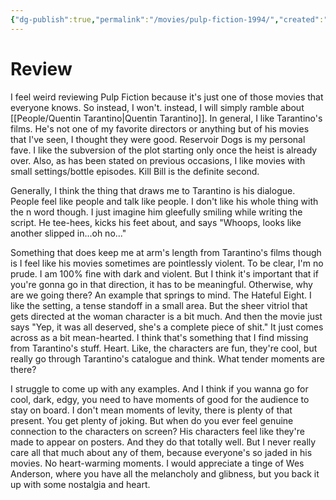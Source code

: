```yaml
---
{"dg-publish":true,"permalink":"/movies/pulp-fiction-1994/","created":"2023-12-04","updated":"2024-02-26"}
---
```



# Review

I feel weird reviewing Pulp Fiction because it's just one of those movies that everyone knows. So instead, I won't. instead, I will simply ramble about [[People/Quentin Tarantino\|Quentin Tarantino]]. In general, I like Tarantino's films. He's not one of my favorite directors or anything but of his movies that I've seen, I thought they were good. Reservoir Dogs is my personal fave. I like the subversion of the plot starting only once the heist is already over. Also, as has been stated on previous occasions, I like movies with small settings/bottle episodes. Kill Bill is the definite second.

Generally, I think the thing that draws me to Tarantino is his dialogue. People feel like people and talk like people. I don't like his whole thing with the n word though. I just imagine him gleefully smiling while writing the script. He tee-hees, kicks his feet about, and says "Whoops, looks like another slipped in...oh no..."

Something that does keep me at arm's length from Tarantino's films though is I feel like his movies sometimes are pointlessly violent. To be clear, I'm no prude. I am 100% fine with dark and violent. But I think it's important that if you're gonna go in that direction, it has to be meaningful. Otherwise, why are we going there? An example that springs to mind. The Hateful Eight. I like the setting, a tense standoff in a small area. But the sheer vitriol that gets directed at the woman character is a bit much. And then the movie just says "Yep, it was all deserved, she's a complete piece of shit." It just comes across as a bit mean-hearted. I think that's something that I find missing from Tarantino's stuff. Heart. Like, the characters are fun, they're cool, but really go through Tarantino's catalogue and think. What tender moments are there?

I struggle to come up with any examples. And I think if you wanna go for cool, dark, edgy, you need to have moments of good for the audience to stay on board. I don't mean moments of levity, there is plenty of that present. You get plenty of joking. But when do you ever feel genuine connection to the characters on screen? His characters feel like they're made to appear on posters. And they do that totally well. But I never really care all that much about any of them, because everyone's so jaded in his movies. No heart-warming moments. I would appreciate a tinge of Wes Anderson, where you have all the melancholy and glibness, but you back it up with some nostalgia and heart.
